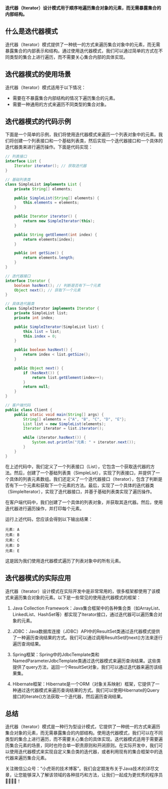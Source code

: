 **迭代器（Iterator）设计模式用于顺序地遍历集合对象的元素，而无需暴露集合的内部结构。**

## 什么是迭代器模式

迭代器（Iterator）模式提供了一种统一的方式来遍历集合对象中的元素，而无需暴露集合的内部表示和结构。通过使用迭代器模式，我们可以通过简单的方式在不同类型的集合上进行遍历，而不需要关心集合内部的具体实现。

## 迭代器模式的使用场景

迭代器（Iterator）模式适用于以下情况：

- 需要在不暴露集合内部结构的情况下遍历集合的元素。
- 需要一种通用的方式来遍历不同类型的集合对象。

## 迭代器模式的代码示例

下面是一个简单的示例，我们将使用迭代器模式来遍历一个列表对象中的元素。我们将创建一个列表接口和一个基础列表类，然后实现一个迭代器接口和一个具体的迭代器类来进行遍历操作。下面是代码实现：

```java
// 列表接口
interface List {
    Iterator iterator(); // 获取迭代器
}

// 基础列表类
class SimpleList implements List {
    private String[] elements;

    public SimpleList(String[] elements) {
        this.elements = elements;
    }

    public Iterator iterator() {
        return new SimpleIterator(this);
    }

    public String getElement(int index) {
        return elements[index];
    }

    public int getSize() {
        return elements.length;
    }
}

// 迭代器接口
interface Iterator {
    boolean hasNext(); // 判断是否有下一个元素
    Object next(); // 获取下一个元素
}

// 具体迭代器类
class SimpleIterator implements Iterator {
    private SimpleList list;
    private int index;

    public SimpleIterator(SimpleList list) {
        this.list = list;
        this.index = 0;
    }

    public boolean hasNext() {
        return index < list.getSize();
    }

    public Object next() {
        if (hasNext()) {
            return list.getElement(index++);
        }
        return null;
    }
}

// 客户端代码
public class Client {
    public static void main(String[] args) {
        String[] elements = {"A", "B", "C", "D", "E"};
        List list = new SimpleList(elements);
        Iterator iterator = list.iterator();

        while (iterator.hasNext()) {
            System.out.println("元素: " + iterator.next());
        }
    }
}
```

在上述代码中，我们定义了一个列表接口（List），它包含一个获取迭代器的方法。然后，创建了一个基础列表类（SimpleList），实现了列表接口，并提供了一个具体的列表元素数组。我们还定义了一个迭代器接口（Iterator），包含了判断是否有下一个元素和获取下一个元素的方法。最后，实现了一个具体的迭代器类（SimpleIterator），实现了迭代器接口，并基于基础列表类实现了遍历操作。

在客户端代码中，我们创建了一个具体的列表对象，并获取其迭代器。然后，使用迭代器进行遍历操作，并打印每个元素。

运行上述代码，您应该会得到以下输出结果：

```
元素: A
元素: B
元素: C
元素: D
元素: E
```

这是因为我们使用迭代器模式遍历了列表对象中的所有元素。

## 迭代器模式的实际应用

迭代器（Iterator）设计模式在实际开发中是非常常用的，很多框架都使用了该模式来遍历集合对象的元素。以下是一些常见的使用迭代器模式的框架：

1. Java Collection Framework：Java集合框架中的各种集合类（如ArrayList、LinkedList、HashSet等）都实现了Iterator接口，通过迭代器可以遍历集合对象的元素。

2. JDBC：Java数据库连接（JDBC）API中的ResultSet类通过迭代器模式提供了一种遍历查询结果的方式。我们可以通过调用ResultSet的next()方法来逐行遍历查询结果。

3. Spring框架：Spring中的JdbcTemplate类和NamedParameterJdbcTemplate类通过迭代器模式来遍历查询结果。这些类提供了query方法，返回一个ResultSet对象，我们可以通过迭代器来遍历该结果集。

4. Hibernate框架：Hibernate是一个ORM（对象关系映射）框架，它提供了一种通过迭代器模式来遍历查询结果的方式。我们可以使用Hibernate的Query接口的iterate()方法获取一个迭代器，然后遍历查询结果。

## 总结

迭代器（Iterator）模式是一种行为型设计模式，它提供了一种统一的方式来遍历集合对象的元素，而无需暴露集合的内部结构。使用迭代器模式，我们可以在不同类型的集合上进行遍历，而不需要关心集合的具体实现。迭代器模式适用于需要遍历集合元素的场景，同时也符合单一职责原则和开闭原则。在实际开发中，我们可以使用迭代器模式来实现自定义集合类的迭代器，或者利用现有的集合框架中的迭代器来遍历集合元素。

关注微信公众号：“小虎哥的技术博客”。我们会定期发布关于Java技术的详尽文章，让您能够深入了解该领域的各种技巧和方法，让我们一起成为更优秀的程序员👩‍💻👨‍💻！
